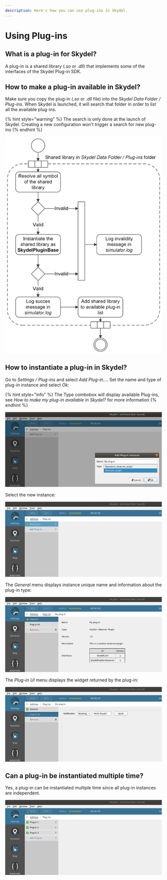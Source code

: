 ```yaml
---
description: Here's how you can use plug-ins in Skydel.
---
```


# Using Plug-ins

## What is a plug-in for Skydel?

A plug-in is a shared library \(_.so_ or _.dll_\) that implements some of the interfaces of the Skydel Plug-in SDK.

## How to make a plug-in available in Skydel?

Make sure you copy the plug-in \(_.so_ or _.dll_ file\) into the _Skydel Data Folder / Plug-ins._ When Skydel is launched, it will search that folder in order to list all the available plug-ins.

{% hint style="warning" %}
The search is only done at the launch of Skydel. Creating a new configuration won't trigger a search for new plug-ins
{% endhint %}

![Skydel's Plug-in Search at Startup](../.gitbook/assets/plugin_search.png)

## How to instantiate a plug-in in Skydel?

Go to _Settings / Plug-ins_ and select _Add Plug-in...._ Set the name and type of plug-in instance and select _Ok:_

{% hint style="info" %}
The Type combobox will display available Plug-ins, see _How to make my plug-in available in Skydel?_ for more information
{% endhint %}

![](../.gitbook/assets/skydel_plugin_1.png)

Select the new instance:

![](../.gitbook/assets/skydel_plugin_2.png)

The _General_ menu displays instance unique name and information about the plug-in type:

![](../.gitbook/assets/skydel_plugin_3.png)

The _Plug-in UI_ menu displays the widget returned by the plug-in:

![ ](../.gitbook/assets/skydel_plugin_4.png)

## Can a plug-in be instantiated multiple time?

Yes, a plug-in can be instantiated multiple time since all plug-in instances are independent.

![](../.gitbook/assets/skydel_plugin_5.png)

